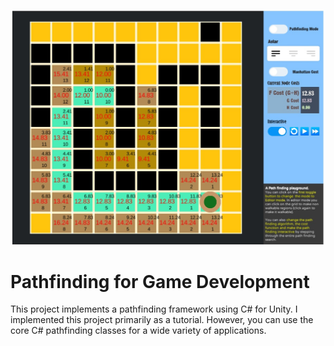 ![Pathfinding in a Grid](https://github.com/shamim-akhtar/unity-pathfinding/blob/main/screenshot1_RectGridPathfinding.jpg)
# Pathfinding for Game Development
This project implements a pathfinding framework using C# for Unity. I implemented this project primarily as a tutorial. However, you can use the core C# pathfinding classes for a wide variety of applications.
